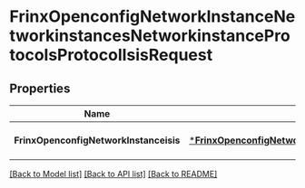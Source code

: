 # FrinxOpenconfigNetworkInstanceNetworkinstancesNetworkinstanceProtocolsProtocolIsisRequest

## Properties
Name | Type | Description | Notes
------------ | ------------- | ------------- | -------------
**FrinxOpenconfigNetworkInstanceisis** | [***FrinxOpenconfigNetworkInstanceNetworkinstancesNetworkinstanceProtocolsProtocolIsis**](frinx.openconfig.network.instance.networkinstances.networkinstance.protocols.protocol.Isis.md) |  | [optional] [default to null]

[[Back to Model list]](../README.md#documentation-for-models) [[Back to API list]](../README.md#documentation-for-api-endpoints) [[Back to README]](../README.md)


